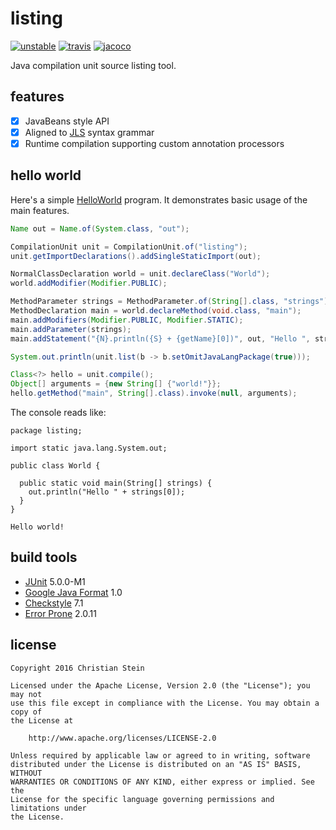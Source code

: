 # listing
[![unstable](http://badges.github.io/stability-badges/dist/unstable.svg)](http://github.com/badges/stability-badges)
[![travis](https://travis-ci.org/sormuras/listing.svg?branch=master)](https://travis-ci.org/sormuras/listing)
[![jacoco](https://codecov.io/gh/sormuras/listing/branch/master/graph/badge.svg)](https://codecov.io/gh/sormuras/listing)

Java compilation unit source listing tool.

## features
 - [x] JavaBeans style API
 - [x] Aligned to [JLS](https://docs.oracle.com/javase/specs/jls/se8/html/jls-19.html) syntax grammar
 - [x] Runtime compilation supporting custom annotation processors

## hello world
Here's a simple [HelloWorld](https://github.com/sormuras/listing/blob/master/src/test/readme/HelloWorld.java)
program. It demonstrates basic usage of the main features.
```java
Name out = Name.of(System.class, "out");

CompilationUnit unit = CompilationUnit.of("listing");
unit.getImportDeclarations().addSingleStaticImport(out);

NormalClassDeclaration world = unit.declareClass("World");
world.addModifier(Modifier.PUBLIC);

MethodParameter strings = MethodParameter.of(String[].class, "strings");
MethodDeclaration main = world.declareMethod(void.class, "main");
main.addModifiers(Modifier.PUBLIC, Modifier.STATIC);
main.addParameter(strings);
main.addStatement("{N}.println({S} + {getName}[0])", out, "Hello ", strings);

System.out.println(unit.list(b -> b.setOmitJavaLangPackage(true)));

Class<?> hello = unit.compile();
Object[] arguments = {new String[] {"world!"}};
hello.getMethod("main", String[].class).invoke(null, arguments);
```

The console reads like:
```text
package listing;

import static java.lang.System.out;

public class World {

  public static void main(String[] strings) {
    out.println("Hello " + strings[0]);
  }
}

Hello world!
```

## build tools

 * [JUnit](https://github.com/junit-team/junit5/releases) 5.0.0-M1
 * [Google Java Format](https://github.com/google/google-java-format/releases) 1.0
 * [Checkstyle](https://github.com/checkstyle/checkstyle/releases) 7.1
 * [Error Prone](https://github.com/google/error-prone/releases) 2.0.11

## license

```text
Copyright 2016 Christian Stein

Licensed under the Apache License, Version 2.0 (the "License"); you may not
use this file except in compliance with the License. You may obtain a copy of
the License at

    http://www.apache.org/licenses/LICENSE-2.0

Unless required by applicable law or agreed to in writing, software
distributed under the License is distributed on an "AS IS" BASIS, WITHOUT
WARRANTIES OR CONDITIONS OF ANY KIND, either express or implied. See the
License for the specific language governing permissions and limitations under
the License.
```

